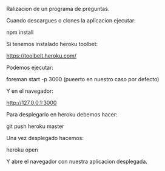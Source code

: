 Ralizacion de un programa de preguntas.

Cuando descargues o clones la aplicacion ejecutar:

npm install

Si tenemos instalado heroku toolbet:

https://toolbelt.heroku.com/

Podemos ejecutar:

foreman start -p 3000 (pueerto en nuestro caso por defecto)

Y en el navegador:

http://127.0.0.1:3000

Para desplegarlo en heroku debemos hacer:

git push heroku master

Una vez desplegado hacemos:

heroku open

Y abre el navegador con nuestra aplicacion desplegada.